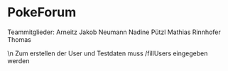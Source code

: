 # PokeForum
Teammitglieder:
Arneitz Jakob
Neumann Nadine
Pützl Mathias
Rinnhofer Thomas

\n
Zum erstellen der User und Testdaten muss /fillUsers eingegeben werden 
